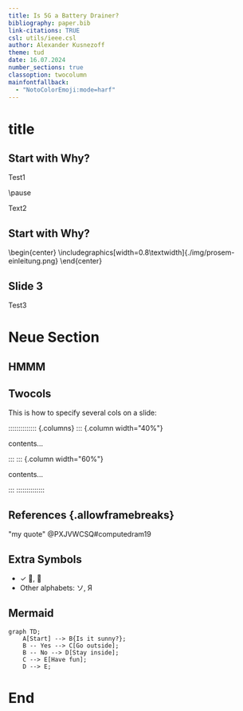 ```yaml
---
title: Is 5G a Battery Drainer?
bibliography: paper.bib
link-citations: TRUE
csl: utils/ieee.csl
author: Alexander Kusnezoff
theme: tud
date: 16.07.2024
number_sections: true
classoption: twocolumn
mainfontfallback:
  - "NotoColorEmoji:mode=harf"
---
```


# title

## Start with Why?

Test1

\pause <!--show following text only on next slide-->

Text2

## Start with Why?

\begin{center}
\includegraphics[width=0.8\textwidth]{./img/prosem-einleitung.png}
\end{center}

## Slide 3


Test3


# Neue Section

## HMMM

## Twocols

This is how to specify several cols on a slide:

<!-- see [StackOverflowI](https://stackoverflow.com/a/34809186) for twocol-layout -->

:::::::::::::: {.columns}
::: {.column width="40%"}

contents...

:::
::: {.column width="60%"}

contents...

:::
::::::::::::::

## References {.allowframebreaks}

"my quote" @PXJVWCSQ#computedram19 <!--Chap1-->

## Extra Symbols

- ✓ 🧠, 📙
- Other alphabets: ソ, Я

## Mermaid

```mermaid
graph TD;
    A[Start] --> B{Is it sunny?};
    B -- Yes --> C[Go outside];
    B -- No --> D[Stay inside];
    C --> E[Have fun];
    D --> E;
```

# End

<!-- --- -->
<!-- refs: | -->
<!--    ::: {#refs} -->
<!--    ::: -->
<!-- ... -->


